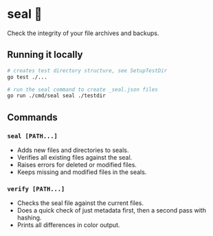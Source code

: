 # seal 🦭

Check the integrity of your file archives and backups.

## Running it locally

```bash
# creates test directory structure, see SetupTestDir
go test ./...

# run the seal command to create _seal.json files
go run ./cmd/seal seal ./testdir
```

## Commands

### `seal [PATH...]`

- Adds new files and directories to seals.
- Verifies all existing files against the seal.
- Raises errors for deleted or modified files.
- Keeps missing and modified files in the seals.

### `verify [PATH...]`

- Checks the seal file against the current files.
- Does a quick check of just metadata first, then a second pass with hashing.
- Prints all differences in color output.
